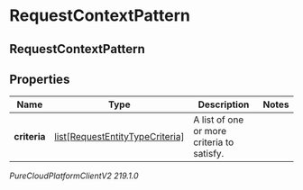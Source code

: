 # RequestContextPattern

## RequestContextPattern

## Properties

|Name | Type | Description | Notes|
|------------ | ------------- | ------------- | -------------|
| **criteria** | [list[RequestEntityTypeCriteria]](RequestEntityTypeCriteria) | A list of one or more criteria to satisfy. | |



_PureCloudPlatformClientV2 219.1.0_
